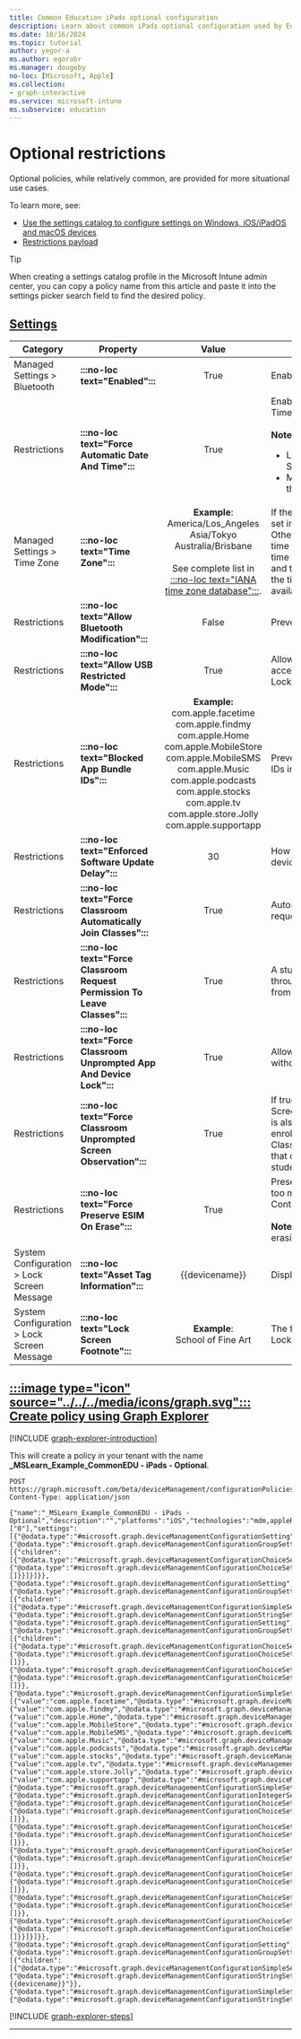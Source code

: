 ```yaml
---
title: Common Education iPads optional configuration
description: Learn about common iPads optional configuration used by Education organizations in Intune.
ms.date: 10/16/2024
ms.topic: tutorial
author: yegor-a
ms.author: egorabr
ms.manager: dougeby
no-loc: [Microsoft, Apple]
ms.collection: 
- graph-interactive
ms.service: microsoft-intune
ms.subservice: education
---
```


# Optional restrictions

Optional policies, while relatively common, are provided for more situational use cases.

To learn more, see:

- [Use the settings catalog to configure settings on Windows, iOS/iPadOS and macOS devices](/mem/intune/configuration/settings-catalog)
- [Restrictions payload](https://developer.apple.com/documentation/devicemanagement/restrictions)

> [!TIP]
> When creating a settings catalog profile in the Microsoft Intune admin center, you can copy a policy name from this article and paste it into the settings picker search field to find the desired policy.

## [**Settings**](#tab/settings)

| **Category** | **Property** | **Value** | **Notes** | **Payload property** |
|---|---|:---:|---|---|
| Managed Settings > Bluetooth | **:::no-loc text="Enabled":::** | True | Enable the Bluetooth setting. | [:::no-loc text="Enabled":::](https://developer.apple.com/documentation/devicemanagement/settingscommand/command/settings/bluetooth) |
| Restrictions | **:::no-loc text="Force Automatic Date And Time":::** | True | Enables the Set Automatically feature in Date & Time and the user can't disable it.<br><br>**Note:**<ul><li>Location services must be enabled during Setup Assistant.</li><li>Manual Time Zone policy will return an error if this policy is set to True.</li></ul> | [:::no-loc text="forceAutomaticDateAndTime":::](https://developer.apple.com/documentation/devicemanagement/restrictions) |
| Managed Settings > Time Zone | **:::no-loc text="Time Zone":::** | **Example**:<br> America/Los_Angeles<br> Asia/Tokyo<br> Australia/Brisbane<br><br>See complete list in [:::no-loc text="IANA time zone database":::](https://data.iana.org/time-zones/tzdb/zone.tab). | If the **forceAutomaticDateAndTime** restriction is set in Restrictions, this setting fails with an error. Otherwise, setting this value disables automatic time zone logic. The user is still able to change the time zone; for example, by turning automatic date and time back on. The intention is to allow setting the time zone when automatic determination isn't available, such as when Location Services are off. | [:::no-loc text="TimeZone":::](https://developer.apple.com/documentation/devicemanagement/settingscommand/command/settings/timezone) |
| Restrictions | **:::no-loc text="Allow Bluetooth Modification":::** | False | Prevents modification of Bluetooth settings. | [:::no-loc text="allowBluetoothModification":::](https://developer.apple.com/documentation/devicemanagement/restrictions) |
| Restrictions | **:::no-loc text="Allow USB Restricted Mode":::** | True | Allows iOS devices to always connect to USB accessories while locked. If the system has Lockdown mode enabled, it ignores this value. | [:::no-loc text="allowUSBRestrictedMode":::](https://developer.apple.com/documentation/devicemanagement/restrictions) |
| Restrictions | **:::no-loc text="Blocked App Bundle IDs":::** | **Example:**<br> com.apple.facetime<br> com.apple.findmy<br> com.apple.Home<br> com.apple.MobileStore<br> com.apple.MobileSMS<br> com.apple.Music<br> com.apple.podcasts<br> com.apple.stocks<br> com.apple.tv<br> com.apple.store.Jolly<br> com.apple.supportapp | Prevents showing or launching apps with bundle IDs in the array. | [:::no-loc text="blockedAppBundleIDs":::](https://developer.apple.com/documentation/devicemanagement/restrictions) |
| Restrictions | **:::no-loc text="Enforced Software Update Delay":::** | 30 | How many days to delay a software update on the device. | [:::no-loc text="enforcedSoftwareUpdateDelay":::](https://developer.apple.com/documentation/devicemanagement/restrictions) |
| Restrictions | **:::no-loc text="Force Classroom Automatically Join Classes":::** | True | Automatically gives permission to the teacher's requests without prompting the student. | [:::no-loc text="forceClassroomAutomaticallyJoinClasses":::](https://developer.apple.com/documentation/devicemanagement/restrictions) |
| Restrictions | **:::no-loc text="Force Classroom Request Permission To Leave Classes":::** | True | A student enrolled in an unmanaged course through Classroom needs to request permission from the teacher to leave the course. | [:::no-loc text="forceClassroomRequestPermissionToLeaveClasses":::](https://developer.apple.com/documentation/devicemanagement/restrictions) |
| Restrictions | **:::no-loc text="Force Classroom Unprompted App And Device Lock":::** | True | Allows the teacher to lock apps or the device without prompting the student. | [:::no-loc text="forceClassroomUnpromptedAppAndDeviceLock":::](https://developer.apple.com/documentation/devicemanagement/restrictions) |
| Restrictions | **:::no-loc text="Force Classroom Unprompted Screen Observation":::** | True | If true and ScreenObservationPermissionModificationAllowed is also true in the [Education](https://developer.apple.com/documentation/devicemanagement/educationconfiguration) payload, a student enrolled in a managed course through the Classroom app automatically gives permission to that course teacher's requests to observe the student's screen without prompting the student. | [:::no-loc text="forceClassroomUnpromptedScreenObservation":::](https://developer.apple.com/documentation/devicemanagement/restrictions) |
| Restrictions | **:::no-loc text="Force Preserve ESIM On Erase":::** | True | Preserves eSIM when it erases the device due to too many failed password attempts or the Erase All Content and Settings option.<br><br>**Note:** Doesn't preserve eSIM if Find My initiates erasing the device. | [:::no-loc text="forcePreserveESIMOnErase":::](https://developer.apple.com/documentation/devicemanagement/restrictions) |
| System Configuration > Lock Screen Message | **:::no-loc text="Asset Tag Information":::** | {{devicename}} | Displayed in the login window and Lock screen. | [:::no-loc text="AssetTagInformation":::](https://developer.apple.com/documentation/devicemanagement/lockscreenmessage) |
| System Configuration > Lock Screen Message | **:::no-loc text="Lock Screen Footnote":::** | **Example**:<br> School of Fine Art | The footnote displayed in the login window and Lock screen. | [:::no-loc text="LockScreenFootnote":::](https://developer.apple.com/documentation/devicemanagement/lockscreenmessage) |

## [:::image type="icon" source="../../../media/icons/graph.svg"::: **Create policy using Graph Explorer**](#tab/graph)

[!INCLUDE [graph-explorer-introduction](../../../includes/graph-explorer-intro.md)]

This will create a policy in your tenant with the name **_MSLearn_Example_CommonEDU - iPads - Optional**.

```msgraph-interactive
POST https://graph.microsoft.com/beta/deviceManagement/configurationPolicies
Content-Type: application/json

{"name":"_MSLearn_Example_CommonEDU - iPads - Optional","description":"","platforms":"iOS","technologies":"mdm,appleRemoteManagement","roleScopeTagIds":["0"],"settings":[{"@odata.type":"#microsoft.graph.deviceManagementConfigurationSetting","settingInstance":{"@odata.type":"#microsoft.graph.deviceManagementConfigurationGroupSettingCollectionInstance","settingDefinitionId":"settings_item_bluetooth","groupSettingCollectionValue":[{"children":[{"@odata.type":"#microsoft.graph.deviceManagementConfigurationChoiceSettingInstance","settingDefinitionId":"settings_item_bluetooth_enabled","choiceSettingValue":{"@odata.type":"#microsoft.graph.deviceManagementConfigurationChoiceSettingValue","value":"settings_item_bluetooth_enabled_true","children":[]}}]}]}},{"@odata.type":"#microsoft.graph.deviceManagementConfigurationSetting","settingInstance":{"@odata.type":"#microsoft.graph.deviceManagementConfigurationGroupSettingCollectionInstance","settingDefinitionId":"settings_item_timezone","groupSettingCollectionValue":[{"children":[{"@odata.type":"#microsoft.graph.deviceManagementConfigurationSimpleSettingInstance","settingDefinitionId":"settings_item_timezone_timezone","simpleSettingValue":{"@odata.type":"#microsoft.graph.deviceManagementConfigurationStringSettingValue","value":"America/Los_Angeles"}}]}]}},{"@odata.type":"#microsoft.graph.deviceManagementConfigurationSetting","settingInstance":{"@odata.type":"#microsoft.graph.deviceManagementConfigurationGroupSettingCollectionInstance","settingDefinitionId":"com.apple.applicationaccess_com.apple.applicationaccess","groupSettingCollectionValue":[{"children":[{"@odata.type":"#microsoft.graph.deviceManagementConfigurationChoiceSettingInstance","settingDefinitionId":"com.apple.applicationaccess_allowbluetoothmodification","choiceSettingValue":{"@odata.type":"#microsoft.graph.deviceManagementConfigurationChoiceSettingValue","value":"com.apple.applicationaccess_allowbluetoothmodification_false","children":[]}},{"@odata.type":"#microsoft.graph.deviceManagementConfigurationChoiceSettingInstance","settingDefinitionId":"com.apple.applicationaccess_allowusbrestrictedmode","choiceSettingValue":{"@odata.type":"#microsoft.graph.deviceManagementConfigurationChoiceSettingValue","value":"com.apple.applicationaccess_allowusbrestrictedmode_true","children":[]}},{"@odata.type":"#microsoft.graph.deviceManagementConfigurationSimpleSettingCollectionInstance","settingDefinitionId":"com.apple.applicationaccess_blockedappbundleids","simpleSettingCollectionValue":[{"value":"com.apple.facetime","@odata.type":"#microsoft.graph.deviceManagementConfigurationStringSettingValue"},{"value":"com.apple.findmy","@odata.type":"#microsoft.graph.deviceManagementConfigurationStringSettingValue"},{"value":"com.apple.Home","@odata.type":"#microsoft.graph.deviceManagementConfigurationStringSettingValue"},{"value":"com.apple.MobileStore","@odata.type":"#microsoft.graph.deviceManagementConfigurationStringSettingValue"},{"value":"com.apple.MobileSMS","@odata.type":"#microsoft.graph.deviceManagementConfigurationStringSettingValue"},{"value":"com.apple.Music","@odata.type":"#microsoft.graph.deviceManagementConfigurationStringSettingValue"},{"value":"com.apple.podcasts","@odata.type":"#microsoft.graph.deviceManagementConfigurationStringSettingValue"},{"value":"com.apple.stocks","@odata.type":"#microsoft.graph.deviceManagementConfigurationStringSettingValue"},{"value":"com.apple.tv","@odata.type":"#microsoft.graph.deviceManagementConfigurationStringSettingValue"},{"value":"com.apple.store.Jolly","@odata.type":"#microsoft.graph.deviceManagementConfigurationStringSettingValue"},{"value":"com.apple.supportapp","@odata.type":"#microsoft.graph.deviceManagementConfigurationStringSettingValue"}]},{"@odata.type":"#microsoft.graph.deviceManagementConfigurationSimpleSettingInstance","settingDefinitionId":"com.apple.applicationaccess_enforcedsoftwareupdatedelay","simpleSettingValue":{"@odata.type":"#microsoft.graph.deviceManagementConfigurationIntegerSettingValue","value":30}},{"@odata.type":"#microsoft.graph.deviceManagementConfigurationChoiceSettingInstance","settingDefinitionId":"com.apple.applicationaccess_forceautomaticdateandtime","choiceSettingValue":{"@odata.type":"#microsoft.graph.deviceManagementConfigurationChoiceSettingValue","value":"com.apple.applicationaccess_forceautomaticdateandtime_true","children":[]}},{"@odata.type":"#microsoft.graph.deviceManagementConfigurationChoiceSettingInstance","settingDefinitionId":"com.apple.applicationaccess_forceclassroomautomaticallyjoinclasses","choiceSettingValue":{"@odata.type":"#microsoft.graph.deviceManagementConfigurationChoiceSettingValue","value":"com.apple.applicationaccess_forceclassroomautomaticallyjoinclasses_true","children":[]}},{"@odata.type":"#microsoft.graph.deviceManagementConfigurationChoiceSettingInstance","settingDefinitionId":"com.apple.applicationaccess_forceclassroomrequestpermissiontoleaveclasses","choiceSettingValue":{"@odata.type":"#microsoft.graph.deviceManagementConfigurationChoiceSettingValue","value":"com.apple.applicationaccess_forceclassroomrequestpermissiontoleaveclasses_true","children":[]}},{"@odata.type":"#microsoft.graph.deviceManagementConfigurationChoiceSettingInstance","settingDefinitionId":"com.apple.applicationaccess_forceclassroomunpromptedappanddevicelock","choiceSettingValue":{"@odata.type":"#microsoft.graph.deviceManagementConfigurationChoiceSettingValue","value":"com.apple.applicationaccess_forceclassroomunpromptedappanddevicelock_true","children":[]}},{"@odata.type":"#microsoft.graph.deviceManagementConfigurationChoiceSettingInstance","settingDefinitionId":"com.apple.applicationaccess_forceclassroomunpromptedscreenobservation","choiceSettingValue":{"@odata.type":"#microsoft.graph.deviceManagementConfigurationChoiceSettingValue","value":"com.apple.applicationaccess_forceclassroomunpromptedscreenobservation_true","children":[]}},{"@odata.type":"#microsoft.graph.deviceManagementConfigurationChoiceSettingInstance","settingDefinitionId":"com.apple.applicationaccess_forcepreserveesimonerase","choiceSettingValue":{"@odata.type":"#microsoft.graph.deviceManagementConfigurationChoiceSettingValue","value":"com.apple.applicationaccess_forcepreserveesimonerase_true","children":[]}}]}]}},{"@odata.type":"#microsoft.graph.deviceManagementConfigurationSetting","settingInstance":{"@odata.type":"#microsoft.graph.deviceManagementConfigurationGroupSettingCollectionInstance","settingDefinitionId":"com.apple.shareddeviceconfiguration_com.apple.shareddeviceconfiguration","groupSettingCollectionValue":[{"children":[{"@odata.type":"#microsoft.graph.deviceManagementConfigurationSimpleSettingInstance","settingDefinitionId":"com.apple.shareddeviceconfiguration_assettaginformation","simpleSettingValue":{"@odata.type":"#microsoft.graph.deviceManagementConfigurationStringSettingValue","value":"{{devicename}}"}},{"@odata.type":"#microsoft.graph.deviceManagementConfigurationSimpleSettingInstance","settingDefinitionId":"com.apple.shareddeviceconfiguration_lockscreenfootnote","simpleSettingValue":{"@odata.type":"#microsoft.graph.deviceManagementConfigurationStringSettingValue","value":"MSLearn_Example_CommonEDU"}}]}]}}]}
```

[!INCLUDE [graph-explorer-steps](../../../includes/graph-explorer-steps.md)]

---
